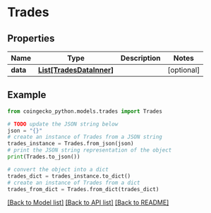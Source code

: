 # Trades


## Properties

Name | Type | Description | Notes
------------ | ------------- | ------------- | -------------
**data** | [**List[TradesDataInner]**](TradesDataInner.md) |  | [optional] 

## Example

```python
from coingecko_python.models.trades import Trades

# TODO update the JSON string below
json = "{}"
# create an instance of Trades from a JSON string
trades_instance = Trades.from_json(json)
# print the JSON string representation of the object
print(Trades.to_json())

# convert the object into a dict
trades_dict = trades_instance.to_dict()
# create an instance of Trades from a dict
trades_from_dict = Trades.from_dict(trades_dict)
```
[[Back to Model list]](../README.md#documentation-for-models) [[Back to API list]](../README.md#documentation-for-api-endpoints) [[Back to README]](../README.md)


